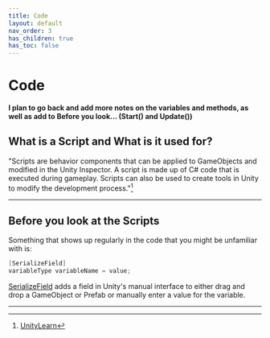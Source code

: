 ```yaml
---
title: Code
layout: default
nav_order: 3
has_children: true
has_toc: false
---
```


# Code
**I plan to go back and add more notes on the variables and methods, as well as add to Before you look... (Start() and Update())**

## What is a Script and What is it used for?
"Scripts are behavior components that can be applied to GameObjects and modified in the Unity Inspector. A script is made up of C# code that is executed during gameplay. Scripts can also be used to create tools in Unity to modify the development process."[^1]

----

## Before you look at the Scripts
Something that shows up regularly in the code that you might be unfamiliar with is:
```csharp
[SerializeField]
variableType variableName = value;
```
[SerializeField](https://docs.unity3d.com/ScriptReference/SerializeField.html) adds a field in Unity's manual interface to either drag and drop a GameObject or Prefab or manually enter a value for the variable.

----

[^1]: [UnityLearn](https://learn.unity.com/tutorial/working-with-scripts#)